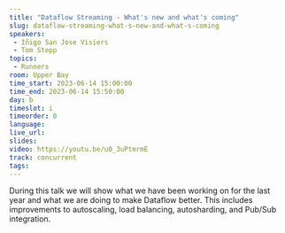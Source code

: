 ```yaml
---
title: "Dataflow Streaming - What's new and what's coming"
slug: dataflow-streaming-what-s-new-and-what-s-coming
speakers:
 - Iñigo San Jose Visiers
 - Tom Stepp
topics:
 - Runners
room: Upper Bay
time_start: 2023-06-14 15:00:00
time_end: 2023-06-14 15:50:00
day: b
timeslot: i
timeorder: 0
language: 
live_url: 
slides: 
video: https://youtu.be/u0_3uPtmrmE
track: concurrent
tags:
---
```


During this talk we will show what we have been working on for the last year and what we are doing to make Dataflow better. This includes improvements to autoscaling, load balancing, autosharding, and Pub/Sub integration.
